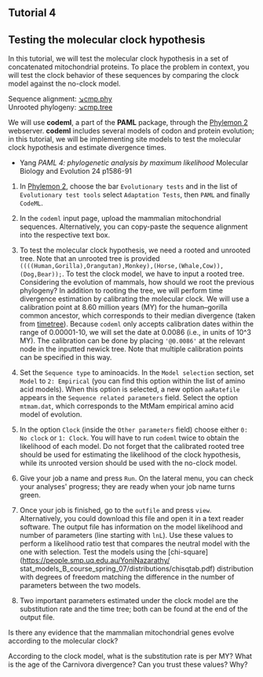 ## Tutorial 4
## Testing the molecular clock hypothesis

In this tutorial, we will test the molecular clock hypothesis in a set of concatenated mitochondrial proteins. To place the problem in context, you will test the clock behavior of these sequences by comparing the clock model against the no-clock model.

Sequence alignment: [&#8600;cmp.phy](/assets/lectures/cmp.phy)<br/>
Unrooted phylogeny: [&#8600;cmp.tree](/assets/lectures/cmp.tree)

We will use **codeml**, a part of the **PAML** package, through the [Phylemon 2](http://phylemon.bioinfo.cipf.es/?email=anonymous)  webserver. **codeml** includes several models of codon and protein evolution; in this tutorial, we will be implementing site models to test the molecular clock hypothesis and estimate divergence times.

* Yang *PAML 4: phylogenetic analysis by maximum likelihood* Molecular Biology and Evolution 24 p1586-91 

1. In [Phylemon 2](http://phylemon.bioinfo.cipf.es/?email=anonymous), choose the bar `Evolutionary tests` and in the list of `Evolutionary test tools` select `Adaptation Tests`, then `PAML` and finally `CodeML`.

2. In the `codeml` input page, upload the mammalian mitochondrial sequences. Alternatively, you can copy-paste the sequence alignment into the respective text box. 

3. To test the molecular clock hypothesis, we need a rooted and unrooted tree. Note that an unrooted tree is provided<br/>
`((((Human,Gorilla),Orangutan),Monkey),(Horse,(Whale,Cow)),(Dog,Bear));`.
To test the clock model, we have to input a rooted tree. Considering the evolution of mammals, how should we root the previous phylogeny? In addition to rooting the tree, we will perform time divergence estimation by calibrating the molecular clock. We will use a calibration point at 8.60 million years (MY) for the human–gorilla common ancestor, which corresponds to their median divergence (taken from [timetree](http://www.timetree.org/)). Because `codeml` only accepts calibration dates within the range of 0.00001-10, we will set the date at 0.0086 (i.e., in units of 10^3 MY). The calibration can be done by placing `'@0.0086'` at the relevant node in the inputted newick tree. Note that multiple calibration points can be specified in this way.

4. Set the `Sequence type` to aminoacids. In the `Model selection` section, set `Model` to `2: Empirical` (you can find this option within the list of amino acid models). When this option is selected, a new option `aaRatefile` appears in the `Sequence related parameters` field. Select the option `mtmam.dat`, which corresponds to the MtMam empirical amino acid model of evolution.

5. In the option `Clock` (inside the `Other parameters` field) choose either `0: No clock` or `1: Clock`. You will have to run `codeml` twice to obtain the likelihood of each model. Do not forget that the calibrated rooted tree should be used for estimating the likelihood of the clock hypothesis, while its unrooted version should be used with the no-clock model.

6. Give your job a name and press `Run`. On the lateral menu, you can check your analyses' progress; they are ready when your job name turns green. 

7. Once your job is finished, go to the `outfile` and press `view`. Alternatively, you could download this file and open it in a text reader software. The output file has information on the model likelihood and number of parameters (line starting with `lnL`). Use these values to perform a likelihood ratio test that compares the neutral model with the one with selection. Test the models using the [chi-square](https://people.smp.uq.edu.au/YoniNazarathy/
stat_models_B_course_spring_07/distributions/chisqtab.pdf) distribution with degrees of freedom matching the difference in the number of parameters between the two models.

8. Two important parameters estimated under the clock model are the substitution rate and the time tree; both can be found at the end of the output file. 

Is there any evidence that the mammalian mitochondrial genes evolve according to the molecular clock? 

According to the clock model, what is the substitution rate is per MY? What is the age of the Carnivora divergence? Can you trust these values? Why? 